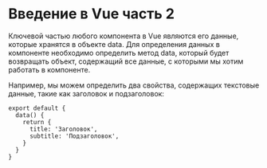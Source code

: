 # Введение в Vue часть 2
Ключевой частью любого компонента в Vue являются его данные, 
которые хранятся в объекте data. 
Для определения данных в компоненте необходимо определить метод data,
который будет возвращать объект, содержащий все данные, 
с которыми мы хотим работать в компоненте.

Например, мы можем определить два свойства, содержащих текстовые данные,
такие как заголовок и подзаголовок:

```vue
export default {
  data() {
    return {
      title: 'Заголовок',
      subtitle: 'Подзаголовок',
    }
  }
}

```

